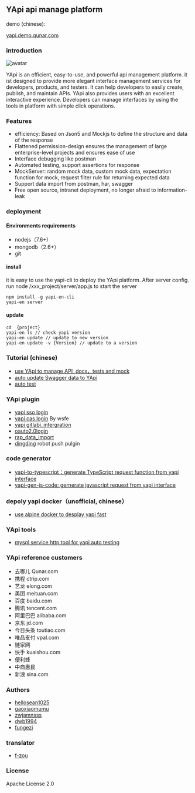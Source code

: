 ## YApi api manage platform

demo (chinese): 
<p><a target="_blank" href="http://yapi.demo.qunar.com">yapi.demo.qunar.com</a></p>

### introduction
![avatar](yapi-base-flow.jpg)

YApi is an efficient, easy-to-use, and powerful api management platform. 
it ist designed to provide more elegant interface management services for developers, products, and testers. 
It can help developers to easily create, publish, and maintain APIs. 
YApi also provides users with an excellent interactive experience. 
Developers can manage interfaces by using the tools in platform with simple click operations.

### Features
* efficiency: Based on Json5 and Mockjs to define the structure and data of the response   
* Flattened permission-design ensures the management of large enterprise-level projects and ensures ease of use
* Interface debugging like postman
* Automated testing, support assertions for response
* MockServer: random mock data, custom mock data, expectation function for mock, request filter rule for returning expected data
* Support data import from postman, har, swagger 
* Free open source, intranet deployment, no longer afraid to information-leak

###  deployment
#### Environments requirements
* nodejs（7.6+)
* mongodb（2.6+）
* git
#### install
it is easy to use the yapi-cli to deploy the YApi platform. After server config. run node /xxx_project/server/app.js to start the server


    npm install -g yapi-en-cli 
    yapi-en server 

#### update

    cd  {project}
    yapi-en ls // check yapi version
    yapi-en update // update to new version
    yapi-en update -v {Version} // update to a version
    
### Tutorial (chinese)
* [use YApi to manage API ,docs，tests and mock](https://juejin.im/post/5acc879f6fb9a028c42e8822)
* [auto update Swagger data to YApi ](https://juejin.im/post/5af500e251882567096140dd)
* [auto test](https://juejin.im/post/5a388892f265da430e4f4681)

### YApi plugin
* [yapi sso login](https://github.com/YMFE/yapi-plugin-qsso)
* [yapi cas login](https://github.com/wsfe/yapi-plugin-cas) By wsfe
* [yapi gitlabi_intergration](https://github.com/cyj0122/yapi-plugin-gitlab)
* [oauto2.0login](https://github.com/xwxsee2014/yapi-plugin-oauth2)
* [rap_data_import](https://github.com/wxxcarl/yapi-plugin-import-rap)
* [dingding](https://github.com/zgs225/yapi-plugin-dding) robot push pulgin

### code generator
* [yapi-to-typescript：generate TypeScript request function from yapi interface](https://github.com/fjc0k/yapi-to-typescript)
* [yapi-gen-js-code: gernerate javascript request from yapi interface ](https://github.com/hellosean1025/yapi-gen-js-code)

### depoly yapi docker（unofficial, chinese）
* [use alpine docker to desplay yapi fast](https://www.jianshu.com/p/a97d2efb23c5)

### YApi tools
* [mysql service http tool for yapi auto testing](https://github.com/hellosean1025/http-mysql-server)

### YApi reference customers
* 去哪儿 Qunar.com
* 携程 ctrip.com
* 艺龙 elong.com
* 美团 meituan.com
* 百度 baidu.com
* 腾讯 tencent.com
* 阿里巴巴 alibaba.com
* 京东 jd.com
* 今日头条 toutiao.com
* 唯品支付 vpal.com
* 链家网
* 快手 kuaishou.com
* 便利蜂 
* 中商惠民 
* 新浪 sina.com

### Authors
* [hellosean1025](https://github.com/hellosean1025)
* [gaoxiaomumu](https://github.com/gaoxiaomumu)
* [zwjamnsss](https://github.com/amnsss)
* [dwb1994](https://github.com/dwb1994)
* [fungezi](https://github.com/fungezi)

### translator
* [f-zou](https://github.com/f-zou)

### License
Apache License 2.0

